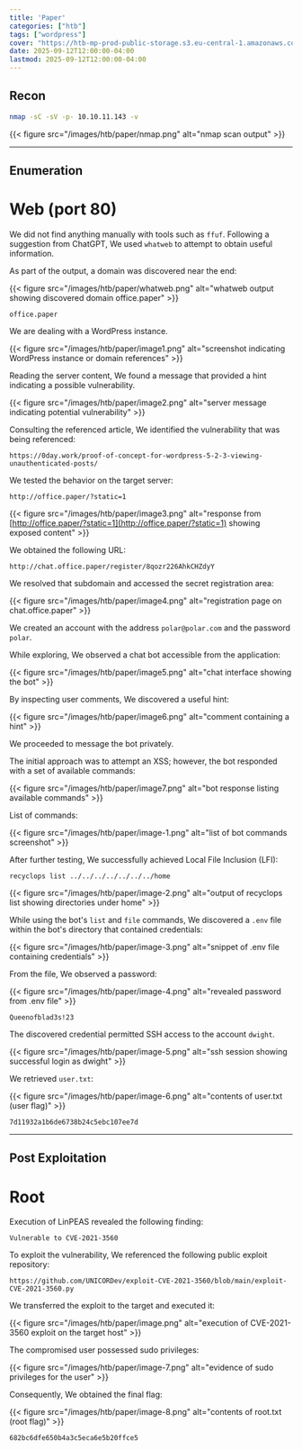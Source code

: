 ```yaml
---
title: 'Paper'
categories: ["htb"]
tags: ["wordpress"]
cover: "https://htb-mp-prod-public-storage.s3.eu-central-1.amazonaws.com/avatars/eb4e685c033d8af0b8cc00446f295f9d.png"
date: 2025-09-12T12:00:00-04:00
lastmod: 2025-09-12T12:00:00-04:00
---
```


## Recon

```bash
nmap -sC -sV -p- 10.10.11.143 -v
````

{{< figure src="/images/htb/paper/nmap.png" alt="nmap scan output" >}}

---

## Enumeration

# Web (port 80)

We did not find anything manually with tools such as `ffuf`. Following a suggestion from ChatGPT, We used `whatweb` to attempt to obtain useful information.

As part of the output, a domain was discovered near the end:

{{< figure src="/images/htb/paper/whatweb.png" alt="whatweb output showing discovered domain office.paper" >}}

```
office.paper
```

We are dealing with a WordPress instance.

{{< figure src="/images/htb/paper/image1.png" alt="screenshot indicating WordPress instance or domain references" >}}

Reading the server content, We found a message that provided a hint indicating a possible vulnerability.

{{< figure src="/images/htb/paper/image2.png" alt="server message indicating potential vulnerability" >}}

Consulting the referenced article, We identified the vulnerability that was being referenced:

```
https://0day.work/proof-of-concept-for-wordpress-5-2-3-viewing-unauthenticated-posts/
```

We tested the behavior on the target server:

```
http://office.paper/?static=1
```

{{< figure src="/images/htb/paper/image3.png" alt="response from [http://office.paper/?static=1](http://office.paper/?static=1) showing exposed content" >}}

We obtained the following URL:

```
http://chat.office.paper/register/8qozr226AhkCHZdyY
```

We resolved that subdomain and accessed the secret registration area:

{{< figure src="/images/htb/paper/image4.png" alt="registration page on chat.office.paper" >}}

We created an account with the address `polar@polar.com` and the password `polar`.

While exploring, We observed a chat bot accessible from the application:

{{< figure src="/images/htb/paper/image5.png" alt="chat interface showing the bot" >}}

By inspecting user comments, We discovered a useful hint:

{{< figure src="/images/htb/paper/image6.png" alt="comment containing a hint" >}}

We proceeded to message the bot privately.

The initial approach was to attempt an XSS; however, the bot responded with a set of available commands:

{{< figure src="/images/htb/paper/image7.png" alt="bot response listing available commands" >}}

List of commands:

{{< figure src="/images/htb/paper/image-1.png" alt="list of bot commands screenshot" >}}

After further testing, We successfully achieved Local File Inclusion (LFI):

```
recyclops list ../../../../../../../home
```

{{< figure src="/images/htb/paper/image-2.png" alt="output of recyclops list showing directories under home" >}}

While using the bot's `list` and `file` commands, We discovered a `.env` file within the bot's directory that contained credentials:

{{< figure src="/images/htb/paper/image-3.png" alt="snippet of .env file containing credentials" >}}

From the file, We observed a password:

{{< figure src="/images/htb/paper/image-4.png" alt="revealed password from .env file" >}}

```
Queenofblad3s!23
```

The discovered credential permitted SSH access to the account `dwight`.

{{< figure src="/images/htb/paper/image-5.png" alt="ssh session showing successful login as dwight" >}}

We retrieved `user.txt`:

{{< figure src="/images/htb/paper/image-6.png" alt="contents of user.txt (user flag)" >}}

```
7d11932a1b6de6738b24c5ebc107ee7d
```

---

## Post Exploitation

# Root

Execution of LinPEAS revealed the following finding:

```
Vulnerable to CVE-2021-3560
```

To exploit the vulnerability, We referenced the following public exploit repository:

```
https://github.com/UNICORDev/exploit-CVE-2021-3560/blob/main/exploit-CVE-2021-3560.py
```

We transferred the exploit to the target and executed it:

{{< figure src="/images/htb/paper/image.png" alt="execution of CVE-2021-3560 exploit on the target host" >}}

The compromised user possessed sudo privileges:

{{< figure src="/images/htb/paper/image-7.png" alt="evidence of sudo privileges for the user" >}}

Consequently, We obtained the final flag:

{{< figure src="/images/htb/paper/image-8.png" alt="contents of root.txt (root flag)" >}}

```
682bc6dfe650b4a3c5eca6e5b20ffce5
```
